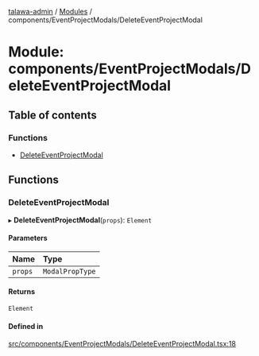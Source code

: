 [talawa-admin](../README.md) / [Modules](../modules.md) / components/EventProjectModals/DeleteEventProjectModal

# Module: components/EventProjectModals/DeleteEventProjectModal

## Table of contents

### Functions

- [DeleteEventProjectModal](components_EventProjectModals_DeleteEventProjectModal.md#deleteeventprojectmodal)

## Functions

### DeleteEventProjectModal

▸ **DeleteEventProjectModal**(`props`): `Element`

#### Parameters

| Name | Type |
| :------ | :------ |
| `props` | `ModalPropType` |

#### Returns

`Element`

#### Defined in

[src/components/EventProjectModals/DeleteEventProjectModal.tsx:18](https://github.com/PalisadoesFoundation/talawa-admin/blob/de1d4ad/src/components/EventProjectModals/DeleteEventProjectModal.tsx#L18)
